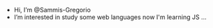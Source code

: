 - Hi, I’m @Sammis-Gregorio
- I’m interested in study some web languages now I'm learning JS ...

<!---
Sammis-Gregorio/Sammis-Gregorio is a ✨ special ✨ repository because its `README.md` (this file) appears on your GitHub profile.
You can click the Preview link to take a look at your changes.
--->
